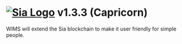 # [![Sia Logo](http://sia.tech/img/svg/sia-green-logo.svg)](http://sia.tech) v1.3.3 (Capricorn)

WIMS will extend the Sia blockchain to make it user friendly for simple people.
